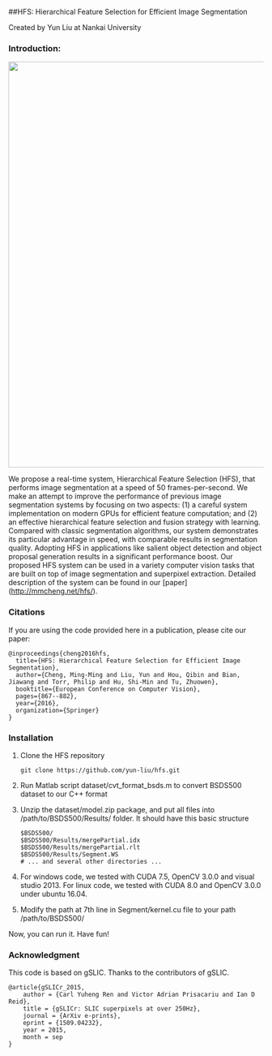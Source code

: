 ##HFS: Hierarchical Feature Selection for Efficient Image Segmentation

Created by Yun Liu at Nankai University

### Introduction:

<img src="http://mmcheng.net/wp-content/uploads/2016/10/HFS_sample.png" width="800">

We propose a real-time system, Hierarchical Feature Selection (HFS), that performs image segmentation at a speed of 50 frames-per-second. We make an attempt to improve the performance of previous image segmentation systems by focusing on two aspects: (1) a careful system implementation on modern GPUs for efficient feature computation; and (2) an effective hierarchical feature selection and fusion strategy with learning. Compared with classic segmentation algorithms, our system demonstrates its particular advantage in speed, with comparable results in segmentation quality. Adopting HFS in applications like salient object detection and object proposal generation results in a significant performance boost. Our proposed HFS system can be used in a variety computer vision tasks that are built on top of image segmentation and superpixel extraction. Detailed description of the system can be found in our [paper] (http://mmcheng.net/hfs/).

### Citations

If you are using the code provided here in a publication, please cite our paper:

    @inproceedings{cheng2016hfs,
      title={HFS: Hierarchical Feature Selection for Efficient Image Segmentation},
      author={Cheng, Ming-Ming and Liu, Yun and Hou, Qibin and Bian, Jiawang and Torr, Philip and Hu, Shi-Min and Tu, Zhuowen},
      booktitle={European Conference on Computer Vision},
      pages={867--882},
      year={2016},
      organization={Springer}
    }

### Installation

1. Clone the HFS repository
    ```Shell
    git clone https://github.com/yun-liu/hfs.git
    ```
  
2. Run Matlab script dataset/cvt_format_bsds.m to convert BSDS500 dataset to our C++ format

3. Unzip the dataset/model.zip package, and put all files into /path/to/BSDS500/Results/ folder. It should have this basic structure

    ```Shell
    $BSDS500/
  	$BSDS500/Results/mergePartial.idx
  	$BSDS500/Results/mergePartial.rlt
  	$BSDS500/Results/Segment.WS
  	# ... and several other directories ...
    ```

4. For windows code, we tested with CUDA 7.5, OpenCV 3.0.0 and visual studio 2013.
   For linux code, we tested with CUDA 8.0 and OpenCV 3.0.0 under ubuntu 16.04.

5. Modify the path at 7th line in Segment/kernel.cu file to your path /path/to/BSDS500/

Now, you can run it. Have fun!

### Acknowledgment

This code is based on gSLIC. Thanks to the contributors of gSLIC.

    @article{gSLICr_2015,
        author = {Carl Yuheng Ren and Victor Adrian Prisacariu and Ian D Reid},
        title = {gSLICr: SLIC superpixels at over 250Hz},
        journal = {ArXiv e-prints},
        eprint = {1509.04232},
        year = 2015,
        month = sep
    }
